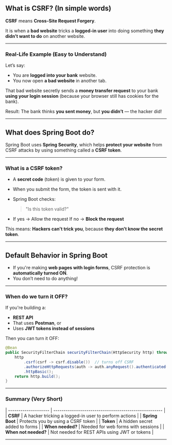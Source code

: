 ## What is CSRF? (In simple words)

**CSRF** means **Cross-Site Request Forgery**.

It is when a **bad website** tricks a **logged-in user** into doing something **they didn’t want to do** on another website.

---

### Real-Life Example (Easy to Understand)

Let’s say:

* You are **logged into your bank** website.
* You now open **a bad website** in another tab.

That bad website secretly sends a **money transfer request** to your bank **using your login session** (because your browser still has cookies for the bank).

Result: The bank thinks **you sent money**, but **you didn’t** — the hacker did!

---

## What does Spring Boot do?

Spring Boot uses **Spring Security**, which helps **protect your website** from CSRF attacks by using something called a **CSRF token**.

---

### What is a CSRF token?

* A **secret code** (token) is given to your form.
* When you submit the form, the token is sent with it.
* Spring Boot checks:

  > "Is this token valid?"
* If yes → Allow the request
  If no → **Block the request**

This means: **Hackers can't trick you**, because **they don’t know the secret token**.

---

## Default Behavior in Spring Boot

* If you're making **web pages with login forms**, CSRF protection is **automatically turned ON**.
* You don’t need to do anything!

---

### When do we turn it OFF?

If you're building a:

* **REST API**
* That uses **Postman**, or
* Uses **JWT tokens instead of sessions**

Then you can turn it OFF:

```java
@Bean
public SecurityFilterChain securityFilterChain(HttpSecurity http) throws Exception {
    http
        .csrf(csrf -> csrf.disable())  // turns off CSRF
        .authorizeHttpRequests(auth -> auth.anyRequest().authenticated())
        .httpBasic();
    return http.build();
}
```

---

###  Summary (Very Short)

| -------------------- | ----------------------------------------------------- |
| **CSRF**             | A hacker tricking a logged-in user to perform actions |
| **Spring Boot**      | Protects you by using a CSRF token                    |
| **Token**            | A hidden secret added to forms                        |
| **When needed?**     | Needed for web forms with sessions                    |
| **When not needed?** | Not needed for REST APIs using JWT or tokens          |

---
